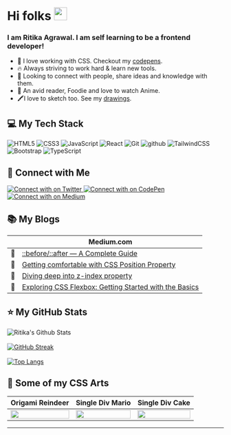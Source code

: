 # Hi folks <img src="https://raw.githubusercontent.com/MartinHeinz/MartinHeinz/master/wave.gif" width="30px">

### I am Ritika Agrawal. I am self learning to be a frontend developer!

- 💜 I love working with CSS. Checkout my [codepens](https://codepen.io/RitikaAgrawal08).
- 🔥 Always striving to work hard & learn new tools.
- 👯 Looking to connect with people, share ideas and knowledge with them.
- 📕 An avid reader, Foodie and love to watch Anime.
- 🖍️I love to sketch too. See my [drawings](https://codepen.io/RitikaAgrawal08/full/WNwZzyb).

## :computer: My Tech Stack

![HTML5](https://img.shields.io/badge/HTML5-E34F26?style=for-the-badge&logo=HTML5&logoColor=white)
![CSS3](https://img.shields.io/badge/CSS3-1572B6?style=for-the-badge&logo=CSS3&logoColor=white)
![JavaScript](https://img.shields.io/badge/JavaScript-F7DF1E?style=for-the-badge&logo=JavaScript&logoColor=white)
![React](https://img.shields.io/badge/React-61DAFB?style=for-the-badge&logo=React&logoColor=white)
![Git](https://img.shields.io/badge/Git-F05032?style=for-the-badge&logo=Git&logoColor=white)
![github](https://img.shields.io/badge/GitHub-000000?style=for-the-badge&logo=GitHub&logoColor=white)
![TailwindCSS](https://img.shields.io/badge/Tailwind%20CSS-3490dc?style=for-the-badge&logo=TailwindCSS&logoColor=white)
![Bootstrap](https://img.shields.io/badge/Bootstrap-7952B3?style=for-the-badge&logo=Bootstrap&logoColor=white)
![TypeScript](https://img.shields.io/badge/TypeScript-007ACC?style=for-the-badge&logo=TypeScript&logoColor=white)

## :pushpin: Connect with Me

<a href="https://twitter.com/RitikaAgrawal08">
  <img src="https://img.shields.io/badge/Twitter-1DA1F2?style=for-the-badge&logo=Twitter&logoColor=white" alt="Connect with on Twitter"/>
</a>
<a href="https://codepen.io/RitikaAgrawal08">
  <img src="https://img.shields.io/badge/CodePen-000000?style=for-the-badge&logo=CodePen&logoColor=white" alt="Connect with on CodePen"/>
</a>
<a href="https://medium.com/@RitikaAgrawal08">
  <img src="https://img.shields.io/badge/Medium-000000?style=for-the-badge&logo=Medium&logoColor=white" alt="Connect with on Medium"/>
</a>

## :books: My Blogs

|        | **Medium.com**                                                                                                                                                   |
| ------ | ---------------------------------------------------------------------------------------------------------------------------------------------------------------- |
| :link: | [::before/::after — A Complete Guide](https://medium.com/@RitikaAgrawal08/before-after-a-complete-guide-5ae39240d520)                                            |
| :link: | [Getting comfortable with CSS Position Property](https://medium.com/@RitikaAgrawal08/getting-comfortable-with-css-position-property-5ba7afe8299f)                |
| :link: | [Diving deep into z-index property](https://medium.com/@RitikaAgrawal08/diving-deep-into-z-index-property-d60e3443f4ec)                                          |
| :link: | [Exploring CSS Flexbox: Getting Started with the Basics](https://medium.com/@RitikaAgrawal08/exploring-css-flexbox-getting-started-with-the-basics-1174eea3ad4e) |

## :star: My GitHub Stats

![Ritika's Github Stats](https://github-readme-stats.vercel.app/api?username=Ritika-Agrawal811&show_icons=true)
<br/> <br/>
[![GitHub Streak](https://streak-stats.demolab.com/?user=Ritika-Agrawal811)](https://git.io/streak-stats)
<br/> <br/>
[![Top Langs](https://github-readme-stats.vercel.app/api/top-langs/?username=Ritika-Agrawal811&layout=compact)](https://github.com/anuraghazra/github-readme-stats)

## :art: Some of my CSS Arts

|                                                                Origami Reindeer                                                                |                                                              Single Div Mario                                                               |                                                                    Single Div Cake                                                                    |
| :--------------------------------------------------------------------------------------------------------------------------------------------: | :-----------------------------------------------------------------------------------------------------------------------------------------: | :---------------------------------------------------------------------------------------------------------------------------------------------------: |
| <img src="https://res.cloudinary.com/djix6uusx/image/upload/v1605568639/reindeer_taffgx.png" width="100%" height="auto" text-align="center" /> | <img src="https://res.cloudinary.com/djix6uusx/image/upload/v1631041667/Mario_xn25sp.png" width="100%" height="auto" text-align="center" /> | <img src="https://res.cloudinary.com/djix6uusx/image/upload/v1631041668/Single_Div_cake_nxlmr2.png" width="100%" height="auto" text-align="center" /> |

<hr/>
